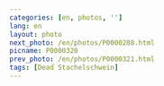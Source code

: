 ```yaml
---
categories: [en, photos, '']
lang: en
layout: photo
next_photo: /en/photos/P0000288.html
picname: P0000320
prev_photo: /en/photos/P0000321.html
tags: [Dead Stachelschwein]
---
```


